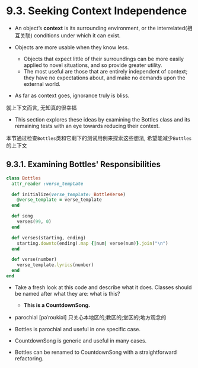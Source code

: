 # 9.3. Seeking Context Independence

+ An object’s **context** is its surrounding environment, or the interrelated(相互关联) conditions under which it can exist.

+ Objects are more usable when they know less.
    + Objects that expect little of their surroundings can be more easily applied to novel situations, and so provide greater utility.
    + The most useful are those that are entirely independent of context; they have no expectations about, and make no demands upon the external world.

+ As far as context goes, ignorance truly is bliss.

就上下文而言, 无知真的很幸福

+ This section explores these ideas by examining the Bottles class and its remaining tests with an eye towards reducing their context.

本节通过检查`Bottles`类和它剩下的测试用例来探索这些想法, 希望能减少`Bottles`的上下文

## 9.3.1. Examining Bottles' Responsibilities

```ruby
class Bottles
  attr_reader :verse_template

  def initialize(verse_template: BottleVerse)
    @verse_template = verse_template
  end

  def song
    verses(99, 0)
  end

  def verses(starting, ending)
    starting.downto(ending).map {|num| verse(num)}.join("\n")
  end

  def verse(number)
    verse_template.lyrics(number)
  end
end
```

+ Take a fresh look at this code and describe what it does. Classes should be named after what they are: what is this?
    + **This is a CountdownSong.**

+ parochial [pəˈroʊkiəl] 只关心本地区的;教区的;堂区的;地方观念的

+ Bottles is parochial and useful in one specific case.
+ CountdownSong is generic and useful in many cases.

+ Bottles can be renamed to CountdownSong with a straightforward refactoring.


